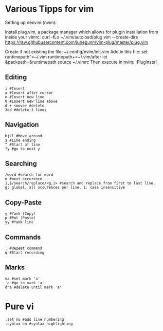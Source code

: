 # Various Tipps for vim


Setting up neovim (nvim):

Install plug.vim, a package manager which allows for plugin installation from inside your vimrc:
curl -fLo ~/.vim/autoload/plug.vim --create-dirs \
    https://raw.githubusercontent.com/junegunn/vim-plug/master/plug.vim

Create if not existing the file:
~/.config/nvim/init.vim
Add in this file:
set runtimepath^=~/.vim runtimepath+=~/.vim/after
let &packpath=&runtimepath
source ~/.vimrc
Then execute in nvim:
:PlugInstall

## Editing
```
i #Insert
a #Insert after cursor
o #Insert new line
O #Insert new line above
d + <move> #delete
3dd #delete 3 lines
```

## Navigation
```
hjkl #Move around
$ #Line ending
^ #Start of line
fy #go to next y
```

## Searching
```
/word #search for word
n #next occurence
1,$/search/replace/<g,i> #search and replace from first to last line. g: global, all occurences per line. i: case insensitive
```

## Copy-Paste
```
y #Yank (Copy)
p #Put (Paste)
yy #Yank line
```

## Commands
```
. #Repeat command
q #Start recording
```

## Marks
```
ma #set mark 'a'
'a #go to mark 'a'
d'a #delete until mark 'a'
```

# Pure vi
```
:set nu #add line numbering
:syntax on #syntax highlighting
```

